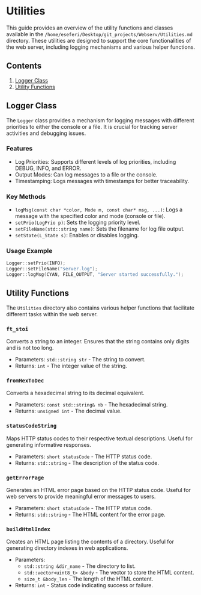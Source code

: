 # Utilities

This guide provides an overview of the utility functions and classes available in the `/home/eseferi/Desktop/git_projects/Webserv/Utilities.md` directory. These utilities are designed to support the core functionalities of the web server, including logging mechanisms and various helper functions.

## Contents

1. [Logger Class](#logger-class)
2. [Utility Functions](#utility-functions)

## Logger Class

The `Logger` class provides a mechanism for logging messages with different priorities to either the console or a file. It is crucial for tracking server activities and debugging issues.

### Features

- Log Priorities: Supports different levels of log priorities, including DEBUG, INFO, and ERROR.
- Output Modes: Can log messages to a file or the console.
- Timestamping: Logs messages with timestamps for better traceability.

### Key Methods

- `logMsg(const char *color, Mode m, const char* msg, ...)`: Logs a message with the specified color and mode (console or file).
- `setPrio(LogPrio p)`: Sets the logging priority level.
- `setFileName(std::string name)`: Sets the filename for log file output.
- `setState(L_State s)`: Enables or disables logging.

### Usage Example

```cpp
Logger::setPrio(INFO);
Logger::setFileName("server.log");
Logger::logMsg(CYAN, FILE_OUTPUT, "Server started successfully.");
```

## Utility Functions

The `Utilities` directory also contains various helper functions that facilitate different tasks within the web server.

### `ft_stoi`

Converts a string to an integer. Ensures that the string contains only digits and is not too long.

- Parameters: `std::string str` - The string to convert.
- Returns: `int` - The integer value of the string.

### `fromHexToDec`

Converts a hexadecimal string to its decimal equivalent.

- Parameters: `const std::string& nb` - The hexadecimal string.
- Returns: `unsigned int` - The decimal value.

### `statusCodeString`

Maps HTTP status codes to their respective textual descriptions. Useful for generating informative responses.

- Parameters: `short statusCode` - The HTTP status code.
- Returns: `std::string` - The description of the status code.

### `getErrorPage`

Generates an HTML error page based on the HTTP status code. Useful for web servers to provide meaningful error messages to users.

- Parameters: `short statusCode` - The HTTP status code.
- Returns: `std::string` - The HTML content for the error page.

### `buildHtmlIndex`

Creates an HTML page listing the contents of a directory. Useful for generating directory indexes in web applications.

- Parameters:
    - `std::string &dir_name` - The directory to list.
    - `std::vector<uint8_t> &body` - The vector to store the HTML content.
    - `size_t &body_len` - The length of the HTML content.
- Returns: `int` - Status code indicating success or failure.

